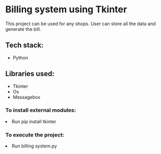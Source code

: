 <h1>Billing system using Tkinter</h1>
<p>This project can be used for any shops. User can store all the data and generate the bill.</p>

<h2>Tech stack:</h2>
<ul>
    <li>Python</li>
</ul>

<h2>Libraries used:</h2>
<ul>
    <li>Tkinter</li>
    <li>Os</li>
    <li>Messagebox</li>
</ul>

<h3>To install external modules:</h3>
<p><li>Run pip install tkinter</li></p>

<h3>To execute the project:</h3>
<p><li>Run billing system.py</li></p>
